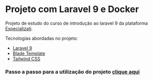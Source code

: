 
# Projeto com Laravel 9 e Docker
Projeto de estudo do curso de introdução ao laravel 9 da plataforma [Especializati](https://academy.especializati.com.br/curso/laravel-9-gratuito).

Tecnologias abordadas no projeto:

- [Laravel 9](https://laravel.com/)
- [Blade Template](https://laravel.com/docs/9.x/blade)
- [Tailwind CSS](https://tailwindcss.com/)

### Passo a passo para a utilização do projeto [clique aqui](https://github.com/especializati/curso-laravel-9#readme)